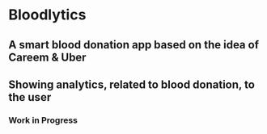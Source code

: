 # Bloodlytics
## A smart blood donation app based on the idea of Careem & Uber
## Showing analytics, related to blood donation, to the user


### Work in Progress
